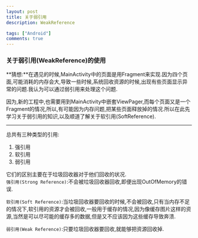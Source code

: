 ```yaml
---
layout: post
title: 关于弱引用
description: WeakReference

tags: ["Android"]
comments: true
---
```


### 关于弱引用(WeakReference)的使用
**猜想:**在遇见的时候,MainActivity中的页面是用Fragment来实现.因为四个页面,可能消耗的内存会大,导致一些时候,系统回收资源的时候,出现有些页面显示异常的问题.我认为可以通过弱引用来处理这个问题.  

因为,新的工程中,也需要用到MainActivity中嵌套ViewPager,而每个页面又是一个Fragment的情况,所以,有可能因为内存问题,把某些页面释放掉的情况.所以在此先学习关于弱引用的知识,以及顺道了解关于软引用(SoftReference).
***
总共有三种类型的引用:

1. 强引用 
2. 软引用
3. 弱引用

它们的区别主要在于垃圾回收器对于他们回收的状况.  
`强引用(Strong Reference)`:不会被垃圾回收器回收,即便出现OutOfMemory的错误.  

`软引用(Soft Reference)`:当垃圾回收器要回收的时候,不会被回收,只有当内存不足的情况下,软引用的资源才会被回收,一般用于缓存的情况,因为像缓存图片这样的资源,当然是可以尽可能的缓存多的数据,但是又不应该因为这些缓存导致奔溃.  

`弱引用(Weak Reference)`:只要垃圾回收器要回收,就能够把资源回收掉.